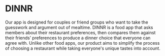 # DINNR
Our app is designed for couples or friend
groups who want to take the guesswork and
argument out of mealtime. DINNR is a food app
that asks members about their restaurant
preferences, then compares them against their
friends’ preferences to produce a dinner
choice that everyone can agree with. Unlike
other food apps, our product aims to simplify
the process of choosing a restaurant while
taking everyone's unique tastes into account.
